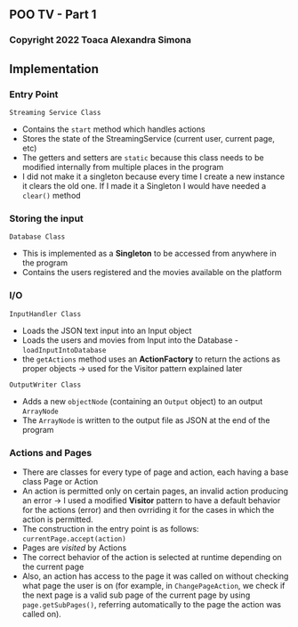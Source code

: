 ## POO TV - Part 1
### Copyright 2022 Toaca Alexandra Simona

## Implementation

### Entry Point
```Streaming Service Class```
- Contains the ```start``` method which handles actions
- Stores the state of the StreamingService (current user, current page, etc)
- The getters and setters are ```static``` because this class needs to be modified
internally from multiple places in the program
- I did not make it a singleton because every time I create a new instance it
clears the old one. If I made it a Singleton I would have needed a ```clear()```
method

### Storing the input
```Database Class```
- This is implemented as a **Singleton** to be accessed from anywhere in the program
- Contains the users registered and the movies available on the platform

### I/O
```InputHandler Class```
- Loads the JSON text input into an Input object
- Loads the users and movies from Input into the Database - ```loadInputIntoDatabase```
- the ```getActions``` method uses an **ActionFactory** to return the actions as
proper objects -> used for the Visitor pattern explained later

```OutputWriter Class```
- Adds a new ```objectNode``` (containing an ```Output``` object)
to an output ```ArrayNode```
- The ```ArrayNode``` is written to the output file as JSON at the
end of the program

### Actions and Pages
- There are classes for every type of page and action,
each having a base class Page or Action
- An action is permitted only on certain pages, an invalid action
producing an error -> I used a modified **Visitor** pattern to have a default
behavior for the actions (error) and then ovrriding it for the cases in which
the action is permitted.
- The construction in the entry point is as follows: ```currentPage.accept(action)```
- Pages are _visited_ by Actions
- The correct behavior of the action is selected at runtime depending on the current page
- Also, an action has access to the page it was called on without checking what 
page the user is on (for example, in ```ChangePageAction```, we check if the next page is 
a valid sub page of the current page by using ```page.getSubPages()```, referring 
automatically to the page the action was called on).
